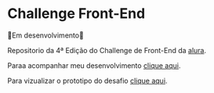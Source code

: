 # Challenge Front-End

🚧Em desenvolvimento🚧

Repositorio da 4ª Edição do Challenge de Front-End da [alura](https://github.com/alura-cursos "alura").

Paraa acompanhar meu desenvolvimento [clique aqui](https://kalebeccs-challenge.vercel.app/adopet/ "Projeto na Vercel").

Para vizualizar o prototipo do desafio [clique aqui](https://www.figma.com/file/TlfkDoIu8uyjZNla1T8TpH/Challenge---Adopet?node-id=518%3A11 "Prototipo no Figma").